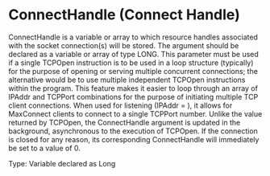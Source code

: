 # ConnectHandle (Connect Handle)

ConnectHandle is a variable or array to which resource handles associated with the socket connection(s) will be stored. The argument should be declared as a variable or array of type LONG. This parameter must be used if a single TCPOpen instruction is to be used in a loop structure (typically) for the purpose of opening or serving multiple concurrent connections; the alternative would be to use multiple independent TCPOpen instructions within the program. This feature makes it easier to loop through an array of IPAddr and TCPPort combinations for the purpose of initiating multiple TCP client connections. When used for listening (IPAddr = ), it allows for MaxConnect clients to connect to a single TCPPort number. Unlike the value returned by TCPOpen, the ConnectHandle argument is updated in the background, asynchronous to the execution of TCPOpen. If the connection is closed for any reason, its corresponding ConnectHandle will immediately be set to a value of 0.

Type: Variable declared as Long
